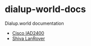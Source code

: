 # dialup-world-docs

Dialup.world documentation

- [Cisco IAD2400](cisco-iad2400/cisco-iad2400.md)
- [Shiva LanRover](shiva-lanrover/shiva-lanrover.md)
